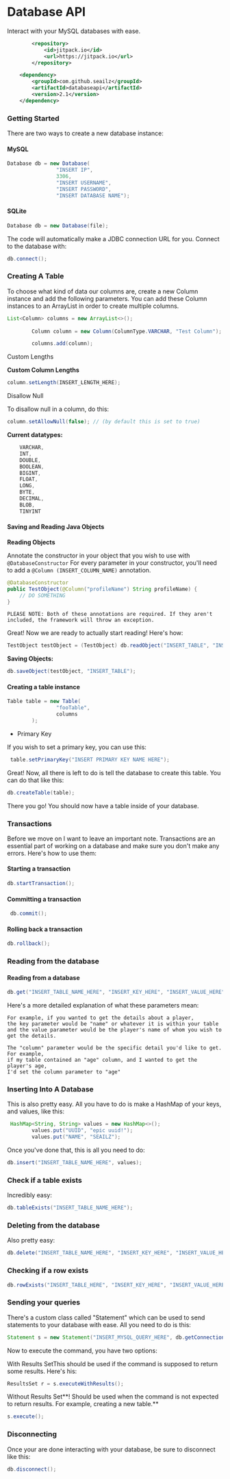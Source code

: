 # Database API

Interact with your MySQL databases with ease.
```xml
		<repository>
		    <id>jitpack.io</id>
		    <url>https://jitpack.io</url>
		</repository>
```

```xml
	<dependency>
	    <groupId>com.github.seailz</groupId>
	    <artifactId>databaseapi</artifactId>
	    <version>2.1</version>
	</dependency>
  ```

### Getting Started

There are two ways to create a new database instance:

#### MySQL

```java
Database db = new Database(
                "INSERT IP",
                3306,
                "INSERT USERNAME",
                "INSERT PASSWORD",
                "INSERT DATABASE NAME");
```

#### SQLite

```java
Database db = new Database(file);
```

The code will automatically make a JDBC connection URL for you. Connect to the database with:

```java
db.connect(); 
```

### Creating A Table

To choose what kind of data our columns are, create a new Column instance and add the following parameters. You can add these Column instances to an ArrayList in order to create multiple columns.

```java
List<Column> columns = new ArrayList<>();
        
        Column column = new Column(ColumnType.VARCHAR, "Test Column");

        columns.add(column);
```

Custom Lengths

**Custom Column Lengths**

```java
column.setLength(INSERT_LENGTH_HERE);
```

Disallow Null

To disallow null in a column, do this:

```java
column.setAllowNull(false); // (by default this is set to true)
```

**Current datatypes:**

```java
    VARCHAR,
    INT,
    DOUBLE,
    BOOLEAN,
    BIGINT,
    FLOAT,
    LONG,
    BYTE,
    DECIMAL,
    BLOB,
    TINYINT
```

#### Saving and Reading Java Objects

**Reading Objects**

Annotate the constructor in your object that you wish to use with `@DatabaseConstructor` For every parameter in your constructor, you'll need to add a `@Column (INSERT_COLUMN_NAME)` annotation.

```java
@DatabaseConstructor
public TestObject(@Column("profileName") String profileName) {
    // DO SOMETHING
}
```

`PLEASE NOTE: Both of these annotations are required. If they aren't included, the framework will throw an exception.`

Great! Now we are ready to actually start reading! Here's how:

```java
TestObject testObject = (TestObject) db.readObject("INSERT_TABLE", "INSERT_KEY", "INSERT_VALUE", TestObject.class);
```

**Saving Objects:**

```java
db.saveObject(testObject, "INSERT_TABLE");
```

#### Creating a table instance

```java
Table table = new Table(
                "fooTable",
                columns
        );
```

* Primary Key

If you wish to set a primary key, you can use this:

```java
 table.setPrimaryKey("INSERT PRIMARY KEY NAME HERE");
```

Great! Now, all there is left to do is tell the database to create this table. You can do that like this:

```java
db.createTable(table);
```

There you go! You should now have a table inside of your database.

### Transactions

Before we move on I want to leave an important note. Transactions are an essential part of working on a database and make sure you don't make any errors. Here's how to use them:

#### Starting a transaction

```java
db.startTransaction();
```

#### Committing a transaction

```java
 db.commit();
```

#### Rolling back a transaction

```java
db.rollback();
```

### Reading from the database

#### Reading from a database

```java
db.get("INSERT_TABLE_NAME_HERE", "INSERT_KEY_HERE", "INSERT_VALUE_HERE", "INSERT_COLUMN_NAME_HERE");
```

Here's a more detailed explanation of what these parameters mean:

```
For example, if you wanted to get the details about a player,
the key parameter would be "name" or whatever it is within your table
and the value parameter would be the player's name of whom you wish to get the details.

The "column" parameter would be the specific detail you'd like to get. For example,
if my table contained an "age" column, and I wanted to get the player's age,
I'd set the column parameter to "age"
```

### Inserting Into A Database

This is also pretty easy. All you have to do is make a HashMap of your keys, and values, like this:

```java
 HashMap<String, String> values = new HashMap<>();
        values.put("UUID", "epic uuid!");
        values.put("NAME", "SEAILZ");
```

Once you've done that, this is all you need to do:

```java
db.insert("INSERT_TABLE_NAME_HERE", values);
```

### Check if a table exists

Incredibly easy:

```java
db.tableExists("INSERT_TABLE_NAME_HERE");
```

### Deleting from the database

Also pretty easy:

```java
db.delete("INSERT_TABLE_NAME_HERE", "INSERT_KEY_HERE", "INSERT_VALUE_HERE");
```

### Checking if a row exists

```java
db.rowExists("INSERT_TABLE_HERE", "INSERT_KEY_HERE", "INSERT_VALUE_HERE");
```

### Sending your queries

There's a custom class called "Statement" which can be used to send statements to your database with ease. All you need to do is this:

```java
Statement s = new Statement("INSERT_MYSQL_QUERY_HERE", db.getConnection();
```

Now to execute the command, you have two options:

With Results SetThis should be used if the command is supposed to return some results. Here's his:

```java
ResultsSet r = s.executeWithResults();
```

Without Results Set\*\*! Should be used when the command is not expected to return results. For example, creating a new table.\*\*

```java
s.execute();
```

### Disconnecting

Once your are done interacting with your database, be sure to disconnect like this:

```java
db.disconnect();
```
